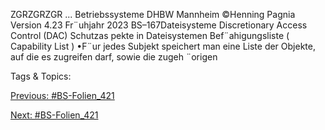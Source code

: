 ZGRZGRZGR
...
Betriebssysteme DHBW Mannheim ©Henning Pagnia Version 4.23 Fr¨uhjahr 2023 BS–167Dateisysteme Discretionary Access Control (DAC) Schutzas pekte in Dateisystemen
Bef¨ahigungsliste ( Capability List )
•F¨ur jedes Subjekt speichert man eine Liste der Objekte, auf die es zugreifen darf, sowie die zugeh ¨origen

   Tags & Topics:
   

[Previous: #BS-Folien_421](BS-Folien_421.md)

[Next: #BS-Folien_421](BS-Folien_421.md)